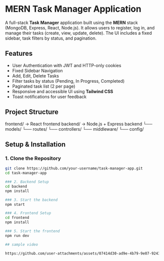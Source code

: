 # MERN Task Manager Application

A full-stack **Task Manager** application built using the **MERN** stack (MongoDB, Express, React, Node.js). 
It allows users to register, log in, and manage their tasks (create, view, update, delete). 
The UI includes a fixed sidebar, task filters by status, and pagination.

## Features

- User Authentication with JWT and HTTP-only cookies
- Fixed Sidebar Navigation
- Add, Edit, Delete Tasks
- Filter tasks by status (Pending, In Progress, Completed)
- Paginated task list (2 per page)
- Responsive and accessible UI using **Tailwind CSS**
- Toast notifications for user feedback

## Project Structure
frontend/ -> React frontend
backend/ -> Node.js + Express backend
└── models/
└── routes/
└── controllers/
└── middleware/
└── config/

## Setup & Installation

### 1. Clone the Repository

```bash
git clone https://github.com/your-username/task-manager-app.git
cd task-manager-app

### 2. Backend Setup
cd backend
npm install

### 3. Start the backend
npm start

### 4. Frontend Setup
cd frontend
npm install

### 5. Start the frontend
npm run dev

## sample video

https://github.com/user-attachments/assets/07414d30-ad9e-4b79-9e07-9243a9493f3a

